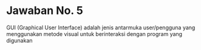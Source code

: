 # Jawaban No. 5

GUI (Graphical User Interface) adalah jenis antarmuka user/pengguna yang menggunakan metode visual untuk berinteraksi dengan program yang digunakan